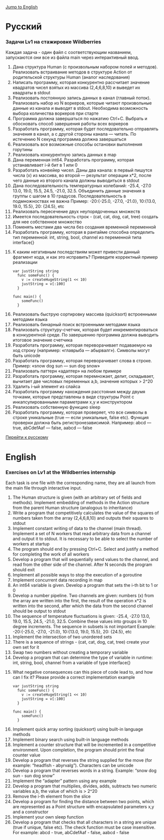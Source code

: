 [Jump to English](#English)

<a name="Russian"></a>
# Русский
<p id="ru"><h3>Задачи Lv1 на стажировке Wildberries</h3></p>

<p>Каждая задача - один файл с соответствующим названием, запускаются они все из файла main через интерактивный ввод.</p>
<ol>
  <li>Дана структура Human (с произвольным набором полей и методов). Реализовать встраивание методов в структуре Action от родительской структуры Human (аналог наследования)</li>
  <li>Написать программу, которая конкурентно рассчитает значение квадратов чисел взятых из массива (2,4,6,8,10) и выведет их квадраты в stdout</li>
  <li>Реализовать постоянную запись данных в канал (главный поток). Реализовать набор из N воркеров, которые читают произвольные данные из канала и выводят в stdout. Необходима возможность выбора количества воркеров при старте</li>
  <li>Программа должна завершаться по нажатию Ctrl+C. Выбрать и обосновать способ завершения работы всех воркеров</li>
  <li>Разработать программу, которая будет последовательно отправлять значения в канал, а с другой стороны канала — читать. По истечению N секунд программа должна завершаться</li>
  <li>Реализовать все возможные способы остановки выполнения горутины</li>
  <li>Реализовать конкурентную запись данных в map</li>
  <li>Дана переменная int64. Разработать программу, которая устанавливает i-й бит в 1 или 0</li>
  <li>Разработать конвейер чисел. Даны два канала: в первый пишутся числа (x) из массива, во второй — результат операции x*2, после чего данные из второго канала должны выводиться в stdout</li>
  <li>Дана последовательность температурных колебаний: -25.4, -27.0 13.0, 19.0, 15.5, 24.5, -21.0, 32.5. Объединить данные значения в группы с шагом в 10 градусов. Последовательность в подмножноствах не важна
Пример: -20:{-25.0, -27.0, -21.0}, 10:{13.0, 19.0, 15.5}, 20: {24.5}, etc</li>
  <li>Реализовать пересечение двух неупорядоченных множеств</li>
  <li>Имеется последовательность строк - (cat, cat, dog, cat, tree) создать для нее собственное множество</li>
  <li>Поменять местами два числа без создания временной переменной</li>
  <li>Разработать программу, которая в рантайме способна определить тип переменной: int, string, bool, channel из переменной типа interface{}</li>
  <li>
  <p>К каким негативным последствиям может привести данный фрагмент кода, и как это исправить? Приведите корректный пример реализации</p>
<pre>
<code>var justString string
  func someFunc() {
    v := createHugeString(1 << 10)
    justString = v[:100]
  }</code>
</pre>
<pre>
<code>func main() {
    someFunc()
  }</code>
</pre>
  </li>
  <li>Реализовать быструю сортировку массива (quicksort) встроенными методами языка</li>
  <li>Реализовать бинарный поиск встроенными методами языка</li>
  <li>Реализовать структуру-счетчик, которая будет инкрементироваться в конкурентной среде. По завершению программа должна выводить итоговое значение счетчика</li>
  <li>Разработать программу, которая переворачивает подаваемую на ход строку (например: «главрыба — абырвалг»). Символы могут быть unicode</li>
  <li>Разработать программу, которая переворачивает слова в строке. Пример: «snow dog sun — sun dog snow»</li>
  <li>Реализовать паттерн «адаптер» на любом примере</li>
  <li>Разработать программу, которая перемножает, делит, складывает, вычитает две числовых переменных a,b, значение которых > 2^20</li>
  <li>Удалить i-ый элемент из слайса</li>
  <li>Разработать программу нахождения расстояния между двумя точками, которые представлены в виде структуры Point с инкапсулированными параметрами x,y и конструктором</li>
  <li>Реализовать собственную функцию sleep</li>
  <li>Разработать программу, которая проверяет, что все символы в строке уникальные (true — если уникальные, false etc). Функция проверки должна быть регистронезависимой. Например: abcd — true, abCdefAaf — false, aabcd — false</li>
</ol>

[Перейти к русскому](#Russian)

<a name="English"></a>
# English
<p id="ru"><h3>Exercises on Lv1 at the Wildberries internship</h3></p>

<p>Each task is one file with the corresponding name, they are all launch from the main file through interactive input.</p>
<ol>
   <li>The Human structure is given (with an arbitrary set of fields and methods). Implement embedding of methods in the Action structure from the parent Human structure (analogous to inheritance)</li>
   <li>Write a program that competitively calculates the value of the squares of numbers taken from the array (2,4,6,8,10) and outputs their squares to stdout</li>
   <li>Implement constant writing of data to the channel (main thread). Implement a set of N workers that read arbitrary data from a channel and output it to stdout. It is necessary to be able to select the number of workers at startup</li>
   <li>The program should end by pressing Ctrl+C. Select and justify a method for completing the work of all workers</li>
   <li>Develop a program that will sequentially send values to the channel, and read from the other side of the channel. After N seconds the program should exit</li>
   <li>Implement all possible ways to stop the execution of a goroutine</li>
   <li>Implement concurrent data recording in map</li>
   <li>An int64 variable is given. Develop a program that sets the i-th bit to 1 or 0</li>
   <li>Develop a number pipeline. Two channels are given: numbers (x) from the array are written into the first, the result of the operation x*2 is written into the second, after which the data from the second channel should be output to stdout</li>
   <li>The sequence of temperature fluctuations is given: -25.4, -27.0 13.0, 19.0, 15.5, 24.5, -21.0, 32.5. Combine these values into groups in 10 degree increments. The sequence in subsets is not important
Example: -20:{-25.0, -27.0, -21.0}, 10:{13.0, 19.0, 15.5}, 20: {24.5}, etc</li>
   <li>Implement the intersection of two unordered sets</li>
   <li>There is a sequence of strings - (cat, cat, dog, cat, tree) create your own set for it</li>
   <li>Swap two numbers without creating a temporary variable</li>
   <li>Develop a program that can determine the type of variable in runtime: int, string, bool, channel from a variable of type interface{}</li>
   <li>
   <p>What negative consequences can this piece of code lead to, and how can I fix it? Please provide a correct implementation example</p>
<pre>
<code>var justString string
  func someFunc() {
    v := createHugeString(1 << 10)
    justString = v[:100]
  }</code>
</pre>
<pre>
<code>func main() {
    someFunc()
  }</code>
</pre>
   </li>
   <li>Implement quick array sorting (quicksort) using built-in language methods</li>
   <li>Implement binary search using built-in language methods</li>
   <li>Implement a counter structure that will be incremented in a competitive environment. Upon completion, the program should print the final counter value</li>
   <li>Develop a program that reverses the string supplied for the move (for example: “headfish - abyrvalg”). Characters can be unicode</li>
   <li>Develop a program that reverses words in a string. Example: “snow dog sun - sun dog snow”</li>
   <li>Implement the “adapter” pattern using any example</li>
   <li>Develop a program that multiplies, divides, adds, subtracts two numeric variables a,b, the value of which is > 2^20</li>
   <li>Remove the i-th element from the slice</li>
   <li>Develop a program for finding the distance between two points, which are represented as a Point structure with encapsulated parameters x,y and a constructor</li>
   <li>Implement your own sleep function</li>
   <li>Develop a program that checks that all characters in a string are unique (true if unique, false etc). The check function must be case insensitive. For example: abcd - true, abCdefAaf - false, aabcd - false</li>
</ol>
